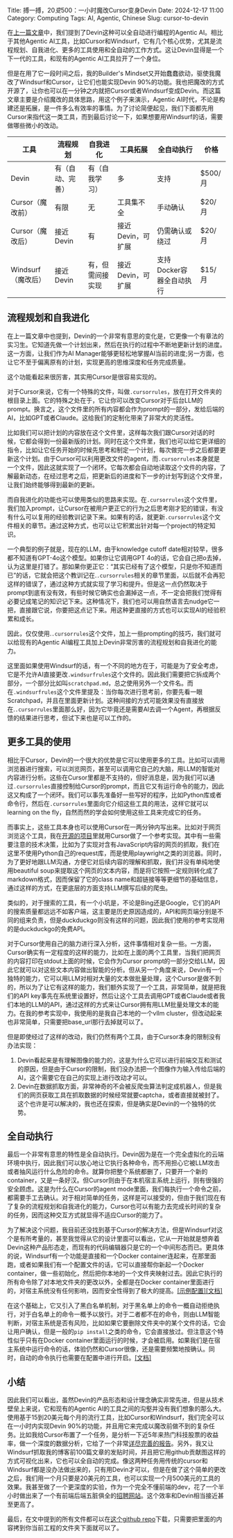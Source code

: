 Title: 搏一搏，$20变$500：一小时魔改Cursor变身Devin
Date: 2024-12-17 11:00
Category: Computing
Tags: AI, Agentic, Chinese
Slug: cursor-to-devin

在[上一篇文章](https://yage.ai/devin-vs-agent-cursor.html)中，我们提到了Devin这种可以全自动进行编程的Agentic AI。相比于其他Agentic AI工具，比如Cursor和Windsurf，它有几个核心优势，尤其是流程规划、自我进化、更多的工具使用和全自动的工作方式。这让Devin显得是一个下一代的工具，和现有的Agentic AI工具拉开了一个身位。

但是在用了它一段时间之后，我的Builder's Mindset又开始蠢蠢欲动，驱使我魔改了Windsurf和Cursor，让它们也能实现Devin 90%的功能。我也把魔改的方式开源了，让你也可以在一分钟之内就把Cursor或者Windsurf变成Devin。而这篇文章主要是介绍魔改的具体思路，用这个例子来演示，Agentic AI时代，不论是构建还是拓展，是一件多么有效率的事情。为了讨论简便起见，我们下面都先用Cursor来指代这一类工具，而到最后讨论一下，如果想要用Windsurf的话，需要做哪些微小的改动。

| 工具                  | 流程规划              | 自我进化        | 工具拓展        | 全自动执行       | 价格         |
|---------------------|---------------------|-------------|--------------|--------------|------------|
| Devin               | 有（自动、完善）        | 有（自我学习）     | 多            | 支持           | \$500/月     |
| Cursor（魔改前）     | 有限                 | 无            | 工具集不全        | 手动确认         | \$20/月      |
| Cursor（魔改后）     | 接近Devin            | 有          | 接近Devin，可扩展          | 仍需确认或绕过      | \$20/月     |
| Windsurf（魔改后）   | 接近Devin       | 有，但需间接实现    | 接近Devin，可扩展 | 支持Docker容器全自动执行 | \$15/月  |

## 流程规划和自我进化

在上一篇文章中也提到，Devin的一个非常有意思的变化是，它更像一个有章法的实习生。它知道先做一个计划出来，然后在执行的过程中不断地更新计划的进度。这一方面，让我们作为AI Manager能够更轻松地掌握AI当前的进度;另一方面，也让它不至于偏离原有的计划，实现更高的思维深度和任务完成质量。

这个功能看起来很厉害，其实用Cursor是很容易实现的。

对于Cursor来说，它有一个特殊的文件，叫做`.cursorrules`，放在打开文件夹的根目录上面。它的特殊之处在于，它让你可以改变Cursor对于后台LLM的prompt。换言之，这个文件里的所有内容都会作为prompt的一部分，发给后端的AI，比如GPT或者Claude。这给我们的定制化带来了非常大的灵活性。

比如我们可以把计划的内容放在这个文件里，这样每次我们跟Cursor对话的时候，它都会得到一份最新版的计划。同时在这个文件里，我们也可以给它更详细的指令，比如让它任务开始的时候先思考和制定一个计划，每次做完一步之后都要更新这个计划。由于Cursor可以利用更改文件的agent，而`.cursorrules`本身就是一个文件，因此这就实现了一个闭环。它每次都会自动地读取这个文件的内容，了解最新动态，在经过思考之后，把更新后的进度和下一步的计划写到这个文件里，让我们始终能够得到最新的更新。

而自我进化的功能也可以使用类似的思路来实现。在`.cursorrules`这个文件里，我们加入prompt，让Cursor在被用户更正它的行为之后思考刚才犯的错误，有没有什么可以复用的经验教训记录下来。如果有的话，就更新`.cursorrules`这个文件相关的章节。通过这种方式，也可以让它积累出针对每一个project的特定知识。

一个典型的例子就是，现在的LLM，由于knowledge cutoff date相对较早，很多都不知道有GPT-4o这个模型。如果你让它调用GPT 4o的话，它会自己把o去掉，认为这里是打错了。那如果你更正它：“其实已经有了这个模型，只是你不知道而已”的话，它就会把这个教训记在.`.cursorrules`相关的章节里面，以后就不会再犯这样的错误了，通过这种方式就实现了学习和提升。但是这一点仍然取决于prompt到底有没有效，有些时候它确实也会漏掉这一点，不一定会把我们觉得有必要记成笔记的知识记下来。这种情况下，我们也可以用自然语言去nudge它一把，直接跟它说，你要把这点记下来。用这种更直接的方式也可以实现AI的经验积累和成长。

因此，仅仅使用.`.cursorrules`这个文件，加上一些prompting的技巧，我们就可以给现有的Agentic AI编程工具加上Devin非常厉害的流程规划和自我进化的能力。

这里面如果使用Windsurf的话，有一个不同的地方在于，可能是为了安全考虑，它是不允许AI直接更改`.windsurfrules`这个文件的。因此我们需要把它拆成两个部分，一个部分比如叫`scratchpad.md`，总之使用另外一个文件名。而在`.windsurfrules`这个文件里提及：当你每次进行思考前，你要先看一眼Scratchpad，并且在里面更新计划。这种间接的方式可能效果没有直接放在.`.cursorrules`里面那么好，因为它毕竟还是需要AI去调一个Agent，再根据反馈的结果进行思考，但试下来也是可以工作的。

## 更多工具的使用

相比于Cursor，Devin的一个很大的优势是它可以使用更多的工具。比如可以调用浏览器进行搜索，可以浏览网页，甚至可以调用它自己的大脑，用LLM的智能对内容进行分析。这些在Cursor里都是不支持的，但好消息是，因为我们可以通过`.cursorrules`直接控制给Cursor的prompt，而且它又有运行命令的能力，因此这又构成了一个闭环。我们可以事先准备好一些写好的程序，比如Python库或者命令行，然后在`.cursorrules`里面向它介绍这些工具的用法，这样它就可以learning on the fly，自然而然的学会如何使用这些工具来完成它的任务。

而事实上，这些工具本身也可以使用Cursor在一两分钟内写出来。比如对于网页浏览这个工具，我在[开源的项目](https://github.com/grapeot/devin.cursorrules)里就用Cursor做了一个参考实现。其中有一些需要注意的技术决策，比如为了实现对含有JavaScript内容的网页的抓取，我们在这里不使用Python自己的request库，而是使用playwright之类的浏览器。同时，为了更好地跟LLM沟通，方便它对后续内容的理解和抓取，我们并没有单纯地使用beautiful soup来提取这个网页的文本内容，而是将它按照一定规则转化成了markdown格式，因而保留了它的class name和超链接等等更细节的基础信息，通过这样的方式，在更底层的方面支持LLM撰写后续的爬虫。

类似的，对于搜索的工具，有一个小坑是，不论是Bing还是Google，它们的API的搜索质量都远远不如客户端，这主要是历史原因造成的，API和网页端分别是不同的组来负责，但是duckduckgo则没有这样的问题，因此我们使用的参考实现用的是duckduckgo的免费API。

对于Cursor使用自己的脑力进行深入分析，这件事情相对复杂一些。一方面，Cursor确实有一定程度的这样的能力，比如在上面的两个工具里，当我们把网页的内容打印在stdout上面的时候，它会作为Cursor prompt的一部分交给LLM，因此它就可以对这些文本内容做出智能的分析。但从另一个角度来说，Devin有一个独特的能力，它可以用LLM对相对大量的文本做批量处理，这个Cursor是做不到的，所以为了让它有这样的能力，我们额外实现了一个工具，非常简单，就是把我们的API key事先在系统里设置好，然后让这个工具去调用GPT或者Claude或者我们本地的LLM的API，通过这样的方式来让Cursor拥有用LLM批量处理文本的能力。在我的参考实现中，我使用的是我自己本地的一个vllm cluster，但改动起来也非常简单，只需要把base_url那行去掉就可以了。

但是即使经过了这样的改动，我们仍然有两个工具，由于Cursor本身的限制没有办法实现：

1. Devin看起来是有理解图像的能力的，这是为什么它可以进行前端交互和测试的原因，但是由于Cursor的限制，我们没办法把一个图像作为输入传给后端的AI，这个需要它在自己的实现上进行改动才可以。
2. Devin在数据抓取方面，非常神奇的不会被反爬虫算法判定成机器人，但是我们的网页获取工具在抓取数据的时候经常就要captcha，或者直接就被封了。这个也许是可以解决的，我也还在探索，但是确实是Devin的一个独特的优势。

## 全自动执行

最后一个非常有意思的特性是全自动执行。Devin因为是在一个完全虚拟化的云端环境中执行，因此我们可以放心地让它执行各种命令，而不用担心它被LLM攻击或者抽风运行什么危险的命令。就算你把整个系统都删了，只要开一个新的container，又是一条好汉。但Cursor则由于在本机宿主系统上运行，则有很强的安全顾虑。这是为什么在Cursor的agent mode里面，我们每执行一个命令之前，都需要手工去确认。对于相对简单的任务，这样是可以接受的，但由于我们现在有了复杂的流程规划和自我进化的能力，Cursor也可以有能力去完成长时间的复杂的任务，因而这种交互方式就显得不适应Cursor的能力了。

为了解决这个问题，我目前还没找到基于Cursor的解决方法，但是Windsurf对这个是有所考量的，甚至我觉得从它的设计里面可以看出，它从一开始就是想奔着Devin这种产品形态走，而现有的代码编辑器只是它的一个中间形态而已。更具体的说，Windsurf有一个功能是直接和一个Docker container连起来，在那里面跑，或者如果我们有一个配置文件的话，它可以直接帮你新起一个Docker container，做一些初始化，然后把你本地的一个文件夹映射过去。因此它执行的所有命令除了对本地文件夹的更改以外，全都是在Docker container里面进行的，对宿主系统没有任何影响，因而安全性得到了极大的提高。[[示例配置]](https://github.com/grapeot/devin.cursorrules/blob/master/.devcontainer/devcontainer.json)[[文档]](https://docs.codeium.com/windsurf/advanced#dev-containers-beta)

在这个基础上，它又引入了黑白名单机制，对于黑名单上的命令一概自动拒绝执行，对于白名单上的命令一概予以放行。对于二者都不在的命令，则由LLM智能判断，对宿主系统是否有风险，比如如果它要删除文件夹中的某个文件的话，它会让用户确认，但是一般的`pip install`之类的命令，它会直接放过。但注意这个特性似乎只有在Docker container里面运行的时候，才会被启用。如果我们是在宿主系统中运行命令的话，体验仍然和Cursor很像，还是需要频繁地按确认。同时，自动的命令执行也需要在配置中进行开启。[[文档]](https://docs.codeium.com/windsurf/cascade#terminal-commands)

## 小结

因此我们可以看出，虽然Devin的产品形态和设计理念确实非常先进，但是从技术壁垒上来说，它和现有的Agentic AI的工具之间的沟壑并没有我们想象的那么大。使用基于15到20美元每个月的流行工具，比如Cursor和Windsurf，我们完全可以在一小时内实现Devin 90%的功能，并且用它来完成以魔改前做不到的复杂任务。比如我给Cursor布置了一个任务，是分析一下近5年来热门科技股票的收益率，做一个深度的数据分析，它给了一个非常[详尽完善的报告](https://yage.ai/cursor_stock/)。另外，我又让Windsurf抓取我的博客前100篇文章的发贴时间，并且把它用github贡献图这样的方式可视化出来，它也可以全自动的完成。像这两种任务用传统的cursor和Windsurf都是没办法做出来的，只有用Devin才可以，但是在做了这个简单的更改之后，我们用一个月只要是20美元的工具，也可以实现一个月500美元的工具的效果。我甚至做了一个更深度的实验，作为一个完全不懂前端的dev，花了一个半小时做出来了一个有前端后端五脏俱全的[招聘网站](https://github.com/grapeot/WeiLaiKeJi/)。这个效率和Devin相当接近甚至更高了。

最后，在文中提到的所有文件都可以在[这个github repo](https://github.com/grapeot/devin.cursorrules)下载，只需要把里面的内容拷到你当前工程的文件夹下面就可以了。